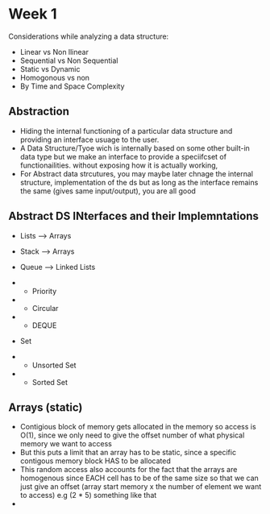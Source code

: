 # Week 1

Considerations while analyzing a data structure:
- Linear vs Non llinear
- Sequential vs Non Sequential
- Static vs Dynamic
- Homogonous vs non
- By Time and Space Complexity

## Abstraction
- Hiding the internal functioning of a particular data structure and providing an interface usuage to the user.
- A Data Structure/Tyoe wich is internally based on some other built-in data type but we make an interface to provide a speciifcset of functionailities. without exposing how it is actually working,
- For Abstract data strcutures, you may maybe later chnage the internal structure, implementation of the ds but as long as the interface remains the same (gives same input/output),  you are all good

## Abstract DS INterfaces and their Implemntations
- Lists --> Arrays
- Stack --> Arrays
- Queue --> Linked Lists
- - Priority
- - Circular
- - DEQUE

- Set
- - Unsorted Set
- - Sorted Set

## Arrays (static)
- Contigious block of memory gets allocated in the memory so access is O(1), since we only need to give the offset number of what physical memory we want to access
- But this puts a limit that an array has to be static, since a specific contigous memory block HAS to be allocated
- This random access also accounts for the fact that the arrays are homogenous since EACH cell has to be of the same size so that we can just give an offset (array start memory x the number of element we want to access) e.g (2 * 5) something like that
- 